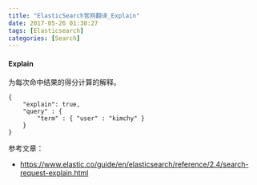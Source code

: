 ```yaml
---
title: "ElasticSearch官网翻译_Explain"
date: 2017-05-26 01:30:27
tags: [Elasticsearch]
categories: [Search]
---
```


#### Explain

为每次命中结果的得分计算的解释。

```
{
    "explain": true,
    "query" : {
        "term" : { "user" : "kimchy" }
    }
}
```

参考文章：

- https://www.elastic.co/guide/en/elasticsearch/reference/2.4/search-request-explain.html

